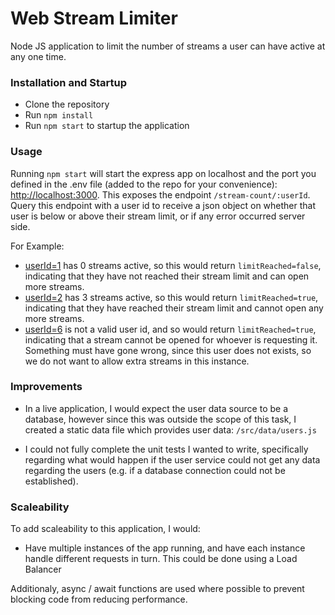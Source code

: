# Web Stream Limiter

Node JS application to limit the number of streams a user can have active at any one time.

### Installation and Startup

 - Clone the repository
 - Run `npm install`
 - Run `npm start` to startup the application

### Usage

Running `npm start` will start the express app on localhost and the port you defined in the .env file (added to the repo for your convenience): [http://localhost:3000](http://localhost:3000). This exposes the endpoint `/stream-count/:userId`. Query this endpoint with a user id to receive a json object on whether that user is below or above their stream limit, or if any error occurred server side.

For Example:

 - [userId=1](http://localhost:3000/stream-count/1) has 0 streams active, so this would return `limitReached=false`, indicating that they have not reached their stream limit and can open more streams.
 - [userId=2](http://localhost:3000/stream-count/2) has 3 streams active, so this would return `limitReached=true`, indicating that they have reached their stream limit and cannot open any more streams.
 - [userId=6](http://localhost:3000/stream-count/6) is not a valid user id, and so would return `limitReached=true`, indicating that a stream cannot be opened for whoever is requesting it. Something must have gone wrong, since this user does not exists, so we do not want to allow extra streams in this instance.

### Improvements

 - In a live application, I would expect the user data source to be a database, however since this was outside the scope of this task, I created a static data file which provides user data: `/src/data/users.js`
 
 - I could not fully complete the unit tests I wanted to write, specifically regarding what would happen if the user service could not get any data regarding the users (e.g. if a database connection could not be established).
 
 ### Scaleability
 
 To add scaleability to this application, I would:
 
 - Have multiple instances of the app running, and have each instance handle different requests in turn. This could be done using a Load Balancer
 
 Additionaly, async / await functions are used where possible to prevent blocking code from reducing performance.
 
